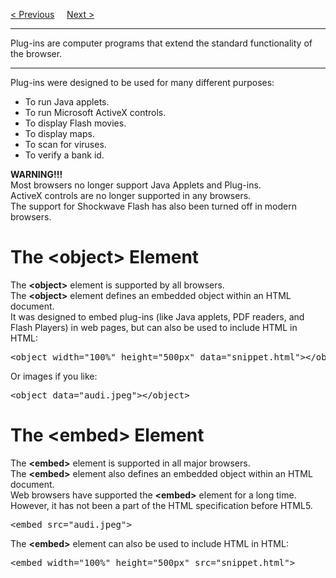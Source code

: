 <a href="/HTML/Media/Audios.md">&lt; Previous</a>
&nbsp;&nbsp;&nbsp;
<a href="/HTML/Media/YouTube.md">Next &gt;</a>
<hr>
Plug-ins are computer programs that extend the standard functionality of the browser.
<hr>
Plug-ins were designed to be used for many different purposes:
<ul>
  <li>To run Java applets.</li>
  <li>To run Microsoft ActiveX controls.</li>
  <li>To display Flash movies.</li>
  <li>To display maps.</li>
  <li>To scan for viruses.</li>
  <li>To verify a bank id.</li>
</ul>
<b>WARNING!!!</b>
<br>
Most browsers no longer support Java Applets and Plug-ins.
<br>
ActiveX controls are no longer supported in any browsers.
<br>
The support for Shockwave Flash has also been turned off in modern browsers.
<h1>The &lt;object&gt; Element</h1>
The <b>&lt;object&gt;</b> element is supported by all browsers.
<br>
The <b>&lt;object&gt;</b> element defines an embedded object within an HTML document.
<br>
It was designed to embed plug-ins (like Java applets, PDF readers, and Flash Players) in web pages, but can also be used to include HTML in HTML:
<pre>&lt;object width="100%" height="500px" data="snippet.html"&gt;&lt;/object&gt;</pre>
Or images if you like:
<pre>&lt;object data="audi.jpeg"&gt;&lt;/object&gt;</pre>
<h1>The &lt;embed&gt; Element</h1>
The <b>&lt;embed&gt;</b> element is supported in all major browsers.
<br>
The <b>&lt;embed&gt;</b> element also defines an embedded object within an HTML document.
<br>
Web browsers have supported the <b>&lt;embed&gt;</b> element for a long time. However, it has not been a part of the HTML specification before HTML5.
<pre>&lt;embed src="audi.jpeg"&gt;</pre>
The <b>&lt;embed&gt;</b> element can also be used to include HTML in HTML:
<pre>&lt;embed width="100%" height="500px" src="snippet.html"&gt;</pre>

